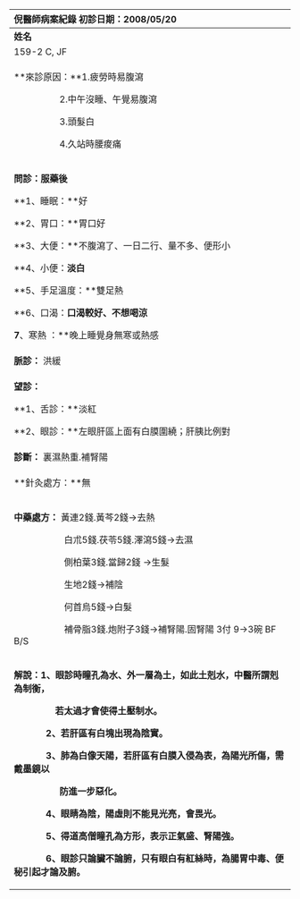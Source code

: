 ﻿|**倪醫師病案紀錄**             初診日期：2008/05/20|
| :- |
|**姓名**|**性別：**|**年齡及體型**|**來診日期：**|
|159-2 C, JF|男|51歲   中等|2008/05/23|
|<p>**來診原因：**1.疲勞時易腹瀉</p><p>`          `2.中午沒睡、午覺易腹瀉</p><p>`          `3.頭髮白</p><p>`          `4.久站時腰痠痛</p>|
|<p>**問診：服藥後**</p><p>**1、睡眠：**好</p><p>**2、胃口：**胃口好</p><p>**3、大便：**不腹瀉了、一日二行、量不多、便形小</p><p>**4、小便：**淡白** </p><p>**5、手足溫度：**雙足熱</p><p>**6、口渴：**口渴較好、不想喝涼</p><p>7**、寒熱 ：**晚上睡覺身無寒或熱感</p>|
|**脈診：** 洪緩|
|<p>**望診：**</p><p>**1、舌診：**淡紅</p><p>**2、眼診：**左眼肝區上面有白膜圍繞；肝胰比例對</p>|
|**診斷：** 裏濕熱重.補腎陽|
|<p>**針灸處方：**無 </p><p></p>|
|<p>**中藥處方：** 黃連2錢.黃芩2錢→去熱</p><p>`           `白朮5錢.茯苓5錢.澤瀉5錢→去濕</p><p>`           `側柏葉3錢.當歸2錢 →生髮</p><p>`           `生地2錢→補陰</p><p>`           `何首烏5錢→白髮</p><p>`           `補骨脂3錢.炮附子3錢→補腎陽.固腎陽    3付 9→3碗 BF B/S</p>|
|<p>**解說：1、眼診時瞳孔為水、外一層為土，如此土剋水，中醫所謂剋為制衡，**</p><p>`         `**若太過才會使得土壓制水。**</p><p>`	   `**2、若肝區有白塊出現為陰實。**</p><p>`       `**3、肺為白像天陽，若肝區有白膜入侵為表，為陽光所傷，需戴墨鏡以**</p><p>`          `**防進一步惡化。**       </p><p>`       `**4、眼睛為陰，陽虛則不能見光亮，會畏光。**</p><p>`       `**5、得道高僧瞳孔為方形，表示正氣盛、腎陽強。**</p><p>`       `**6、眼診只論臟不論腑，只有眼白有紅絲時，為腸胃中毒、便秘引起才論及腑。**</p>|

